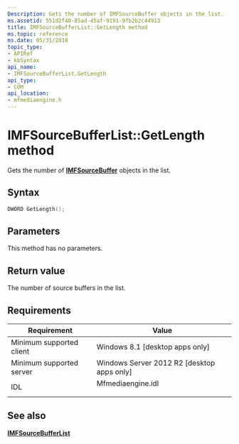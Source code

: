 ```yaml
---
Description: Gets the number of IMFSourceBuffer objects in the list.
ms.assetid: 551d2f40-85ad-45af-9191-9fb2b2c44913
title: IMFSourceBufferList::GetLength method
ms.topic: reference
ms.date: 05/31/2018
topic_type: 
- APIRef
- kbSyntax
api_name: 
- IMFSourceBufferList.GetLength
api_type: 
- COM
api_location: 
- mfmediaengine.h
---
```


# IMFSourceBufferList::GetLength method

Gets the number of [**IMFSourceBuffer**](/windows/desktop/api/mfmediaengine/nn-mfmediaengine-imfsourcebuffer) objects in the list.

## Syntax


```C++
DWORD GetLength();
```



## Parameters

This method has no parameters.

## Return value

The number of source buffers in the list.

## Requirements



| Requirement | Value |
|-------------------------------------|----------------------------------------------------------------------------------------------|
| Minimum supported client<br/> | Windows 8.1 \[desktop apps only\]<br/>                                                 |
| Minimum supported server<br/> | Windows Server 2012 R2 \[desktop apps only\]<br/>                                      |
| IDL<br/>                      | <dl> <dt>Mfmediaengine.idl</dt> </dl> |



## See also

<dl> <dt>

[**IMFSourceBufferList**](/windows/desktop/api/mfmediaengine/nn-mfmediaengine-imfsourcebufferlist)
</dt> </dl>

 

 




